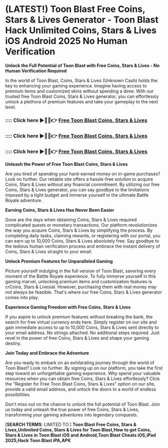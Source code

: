 # **(LATEST!) Toon Blast Free Coins, Stars & Lives Generator - Toon Blast Hack Unlimited Coins, Stars & Lives iOS Android 2025 No Human Verification**

**Unlock the Full Potential of Toon Blast with Free Coins, Stars & Lives - No Human Verification Required**

In the world of Toon Blast, Coins, Stars & Lives (Unknown Cash) holds the key to enhancing your gaming experience. Imagine having access to premium items and customized skins without spending a dime. With our trusted free Toon Blast Coins, Stars & Lives generator, you can effortlessly unlock a plethora of premium features and take your gameplay to the next level.

### :::: Click here ►🔴✅👉 <a href="https://lookerstudio.google.com/reporting/200a685d-4dd9-4522-a919-6276ec5ff4f8">Free Toon Blast Coins, Stars & Lives</a>

### :::: Click here ►🔴✅👉 <a href="https://lookerstudio.google.com/reporting/200a685d-4dd9-4522-a919-6276ec5ff4f8">Free Toon Blast Coins, Stars & Lives</a>

### :::: Click here ►🔴✅👉 <a href="https://lookerstudio.google.com/reporting/200a685d-4dd9-4522-a919-6276ec5ff4f8">Free Toon Blast Coins, Stars & Lives</a>

**Unleash the Power of Free Toon Blast Coins, Stars & Lives**

Are you tired of spending your hard-earned money on in-game purchases? Look no further. Our reliable site offers a hassle-free solution to acquire Coins, Stars & Lives without any financial commitment. By utilizing our free Coins, Stars & Lives generator, you can say goodbye to the limitations imposed by a tight budget and immerse yourself in the ultimate Battle Royale adventure.

**Earning Coins, Stars & Lives Has Never Been Easier**

Gone are the days when obtaining Coins, Stars & Lives required complicated quests or monetary transactions. Our platform revolutionizes the way you acquire Coins, Stars & Lives by simplifying the process. By completing daily tasks, claiming rewards, or registering with our portal, you can earn up to 10,000 Coins, Stars & Lives absolutely free. Say goodbye to the tedious human verification process and embrace the instant delivery of Coins, Stars & Lives straight to your email.

**Unlock Premium Features for Unparalleled Gaming**

Picture yourself indulging in the full version of Toon Blast, savoring every moment of the Battle Royale experience. To fully immerse yourself in this gaming marvel, unlocking premium items and customization features is crCoins, Stars & Livesial. However, purchasing them with real money may not always be feasible. That's where our free Coins, Stars & Lives generator comes into play.

**Experience Gaming Freedom with Free Coins, Stars & Lives**

If you aspire to unlock premium features without breaking the bank, the search for free virtual currency ends here. Simply register on our site and gain immediate access to up to 10,000 Coins, Stars & Lives sent directly to your email address. No strings attached. No additional steps required. Just revel in the power of free Coins, Stars & Lives and shape your gaming destiny.

**Join Today and Embrace the Adventure**

Are you ready to embark on an exhilarating journey through the world of Toon Blast? Look no further. By signing up on our platform, you take the first step toward an unforgettable gaming experience. Why spend your valuable resources when you can obtain free Coins, Stars & Lives effortlessly? Click the "Register for Free Toon Blast Coins, Stars & Lives" option on our site, provide a valid email address, and unlock the doors to a world of endless possibilities.

Don't miss out on the chance to unlock the full potential of Toon Blast. Join us today and unleash the true power of free Coins, Stars & Lives, transforming your gaming adventures into legendary conquests.



[**SEARCH TERMS**: LIMITED TO:] **Toon Blast Free Coins, Stars & Lives,Unlimited Coins, Stars & Lives for Toon Blast,How to get Coins, Stars & Lives in Toon Blast iOS and Android,Toon Blast Cheats iOS,iPad 2025,Hack Toon Blast iPA,APK**